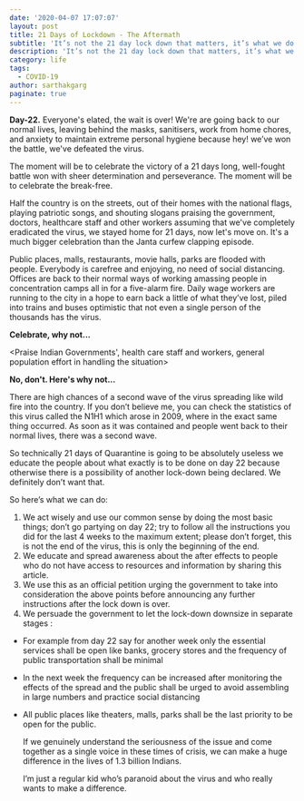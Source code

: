 ```yaml
---
date: '2020-04-07 17:07:07'
layout: post
title: 21 Days of Lockdown - The Aftermath
subtitle: 'It’s not the 21 day lock down that matters, it’s what we do on day 22.'
description: 'It’s not the 21 day lock down that matters, it’s what we do on day 22.'
category: life
tags:
  - COVID-19
author: sarthakgarg
paginate: true
---
```

**Day-22.** Everyone's elated, the wait is over! We're are going back to our normal lives, leaving behind the masks, sanitisers, work from home chores, and anxiety to maintain extreme personal hygiene because hey! we’ve won the battle, we've defeated the virus.

The moment will be to celebrate the victory of a 21 days long, well-fought battle won with sheer determination and perseverance. The moment will be to celebrate the break-free. 

Half the country is on the streets, out of their homes with the national flags, playing patriotic songs, and shouting slogans praising the government, doctors, healthcare staff and other workers assuming that we've completely eradicated the virus, we stayed home for 21 days, now let's move on. It's a much bigger celebration than the Janta curfew clapping episode. 

Public places, malls, restaurants, movie halls, parks are flooded with people. Everybody is carefree and enjoying, no need of social distancing. Offices are back to their normal ways of working amassing people in concentration camps all in for a five-alarm fire. Daily wage workers are running to the city in a hope to earn back a little of what they’ve lost, piled into trains and buses optimistic that not even a single person of the thousands has the virus.

**Celebrate, why not...**

<Praise Indian Governments', health care staff and workers, general population effort in handling the situation>

**No, don't. Here's why not...**

There are high chances of a second wave of the virus spreading like wild fire into the country. If you don’t believe me, you can check the statistics of this virus called the N1H1 which arose in 2009, where in the exact same thing occurred. As soon as it was contained and people went back to their normal lives, there was a second wave.

So technically 21 days of Quarantine is going to be absolutely useless we educate the people about what exactly is to be done on day 22 because otherwise there is a possibility of another lock-down being declared. We definitely don’t want that.

So here’s what we can do:

1. We act wisely and use our common sense by doing the most basic things; don’t go partying on day 22; try to follow all the instructions you did for the last 4 weeks to the maximum extent; please don’t forget, this is not the end of the virus, this is only the beginning of the end.
2. We educate and spread awareness about the after effects to people who do not have access to resources and information by sharing this article.
3. We use this as an official petition urging the government to take into consideration the above points before announcing any further instructions after the lock down is over.
4. We persuade the government to let the lock-down downsize in separate stages :

* For example from day 22 say for another week only the essential services shall be open like banks, grocery stores and the frequency of public transportation shall be minimal
* In the next week the frequency can be increased after monitoring the effects of the spread and the public shall be urged to avoid assembling in large numbers and practice social distancing
* All public places like theaters, malls, parks shall be the last priority to be open for the public.

  If we genuinely understand the seriousness of the issue and come together as a single voice in these times of crisis, we can make a huge difference in the lives of 1.3 billion Indians.

  I’m just a regular kid who’s paranoid about the virus and who really wants to make a difference.